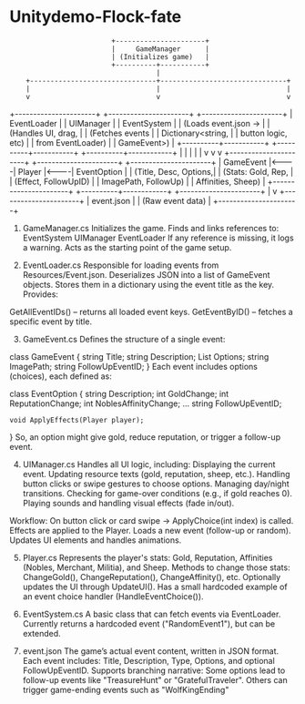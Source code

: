 # Unitydemo-Flock-fate

                             +----------------------+
                             |     GameManager      |
                             | (Initializes game)   |
                             +----------+-----------+
                                        |
        +-------------------------------+-------------------------------+
        |                               |                               |
        v                               v                               v
+----------------------+     +----------------------+     +----------------------+
|     EventLoader       |     |      UIManager       |     |     EventSystem      |
| (Loads event.json →   |     | (Handles UI, drag,   |     | (Fetches events      |
|  Dictionary<string,   |     |  button logic, etc)  |     |  from EventLoader)   |
|      GameEvent>)      |     +----------+-----------+     +----------+-----------+
+----------+------------+                |                              |
           |                             |                              |
           v                             v                              v
+----------------------+     +----------------------+     +----------------------+
|     GameEvent         |<----|       Player         |<----|     EventOption      |
| (Title, Desc, Options,|     | (Stats: Gold, Rep,   |     | (Effect, FollowUpID) |
|  ImagePath, FollowUp) |     |  Affinities, Sheep)  |     +----------------------+
+----------+------------+     +----------------------+
           |
           v
+----------------------+
|     event.json       |
| (Raw event data)     |
+----------------------+


1. GameManager.cs
Initializes the game.
Finds and links references to:
EventSystem
UIManager
EventLoader
If any reference is missing, it logs a warning.
Acts as the starting point of the game setup.

2. EventLoader.cs
Responsible for loading events from Resources/Event.json.
Deserializes JSON into a list of GameEvent objects.
Stores them in a dictionary using the event title as the key.
Provides:

GetAllEventIDs() – returns all loaded event keys.
GetEventByID() – fetches a specific event by title.

3. GameEvent.cs
Defines the structure of a single event:

class GameEvent {
    string Title;
    string Description;
    List<EventOption> Options;
    string ImagePath;
    string FollowUpEventID;
}
Each event includes options (choices), each defined as:

class EventOption {
    string Description;
    int GoldChange;
    int ReputationChange;
    int NoblesAffinityChange;
    ...
    string FollowUpEventID;
    
    void ApplyEffects(Player player);
}
So, an option might give gold, reduce reputation, or trigger a follow-up event.

4. UIManager.cs
Handles all UI logic, including:
Displaying the current event.
Updating resource texts (gold, reputation, sheep, etc.).
Handling button clicks or swipe gestures to choose options.
Managing day/night transitions.
Checking for game-over conditions (e.g., if gold reaches 0).
Playing sounds and handling visual effects (fade in/out).

Workflow:
On button click or card swipe → ApplyChoice(int index) is called.
Effects are applied to the Player.
Loads a new event (follow-up or random).
Updates UI elements and handles animations.

5. Player.cs
Represents the player's stats:
Gold, Reputation, Affinities (Nobles, Merchant, Militia), and Sheep.
Methods to change those stats:
ChangeGold(), ChangeReputation(), ChangeAffinity(), etc.
Optionally updates the UI through UpdateUI().
Has a small hardcoded example of an event choice handler (HandleEventChoice()).

6. EventSystem.cs
A basic class that can fetch events via EventLoader.
Currently returns a hardcoded event ("RandomEvent1"), but can be extended.

7. event.json
The game’s actual event content, written in JSON format.
Each event includes:
Title, Description, Type, Options, and optional FollowUpEventID.
Supports branching narrative:
Some options lead to follow-up events like "TreasureHunt" or "GratefulTraveler".
Others can trigger game-ending events such as "WolfKingEnding"






